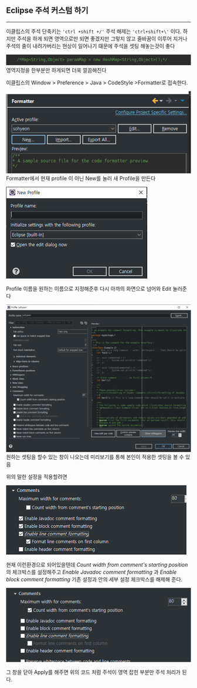 ## Eclipse 주석 커스텀 하기
---

이클립스의 주석 단축키는 `'ctrl +shift +/'` 주석 해제는 `'ctrl+shift+\'` 이다. 하지만 주석을 하게 되면  영역으로만 되면 좋겠지만 그렇지 않고 줄바꿈이 이루어 지거나 주석의 줄이 내려가버리는 현상이 일어나기 떄문에  주석을 셋팅 해놓는것이 좋다

![eclipse1](/image/eclipse1.png)   영역지정을 한부분만 하게되면 더욱 깔끔해진다

이클립스의 Window > Preference > Java > CodeStyle >Formatter로 접속한다.

![eclipse2](/image/eclipse2.png)   
Formatter에서  현재 profile 이 아닌 New를 눌러 새 Profile을 만든다

![eclipse2_1](/image/eclipse2_1.png) 

Profile 이름을 원하는 이름으로 지정해준후 다시 아까의 화면으로 넘어와 Edit 눌러준다

![eclipse3](/image/eclipse3.png) 원하는 셋팅을 할수 있는 창이 나오는데 미리보기를 통해 본인이 적용한 셋팅을 볼 수 있음

위의 말한 설정을 적용할려면

![eclipse4](/image/eclipse4.png)


현재 이런환경으로 되어있을텐데 _Count width from comment's starting position_ 의 체크박스를 설정해주고
_Enable Javadoc comment formatting_ 과 _Enable block comment formatting_ 기존 설정과 안의 세부 설정 체크박스를 해제해 준다.


![eclipse4](/image/eclipse5.png)

그 창을 닫아 Apply를 해주면 위의 코드 처럼 주석이 영역 잡힌 부분만 주석 처리가 된다.
